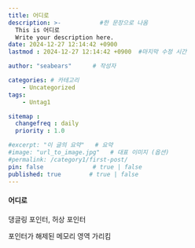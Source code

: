 ```yaml
---
title: 어디로
description: >-           #한 문장으로 나옴
  This is 어디로
  Write your description here.
date: 2024-12-27 12:14:42 +0900
lastmod : 2024-12-27 12:14:42 +0900  #마지막 수정 시간

author: "seabears"      # 작성자

categories: # 카테고리
    - Uncategorized  
tags: 
    - Untag1

sitemap :
  changefreq : daily
  priority : 1.0

#excerpt: "이 글의 요약"   # 요약
#image: "url_to_image.jpg"   # 대표 이미지 (옵션)
#permalink: /category1/first-post/
pin: false              # true | false
published: true        # true | false
---
```


#### 어디로

댕글링 포인터, 허상 포인터

포인터가 해제된 메모리 영역 가리킴
